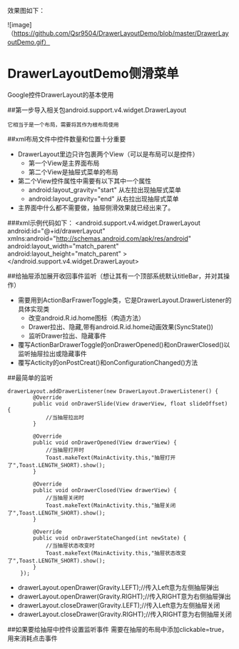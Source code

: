 效果图如下：

 ![image]（https://github.com/Qsr9504/DrawerLayoutDemo/blob/master/DrawerLayoutDemo.gif）

# DrawerLayoutDemo侧滑菜单
Google控件DrawerLayout的基本使用

##第一步导入相关包android.support.v4.widget.DrawerLayout
    
    它相当于是一个布局，需要将其作为根布局使用

##xml布局文件中控件数量和位置十分重要

* DrawerLayout里边只许包裹两个View（可以是布局可以是控件）
  * 第一个View是主界面布局
  * 第二个View是抽屉式菜单的布局
* 第二个View控件属性中需要有以下其中一个属性
  * android:layout_gravity="start" 从左拉出现抽屉式菜单
  * android:layout_gravity="end" 从右拉出现抽屉式菜单
* 主界面中什么都不需要做，抽屉侧滑效果就已经出来了。


###xml示例代码如下：
    <?xml version="1.0" encoding="utf-8"?>
    <android.support.v4.widget.DrawerLayout
        android:id="@+id/drawerLayout"
        xmlns:android="http://schemas.android.com/apk/res/android"
        android:layout_width="match_parent"
        android:layout_height="match_parent"
        >
        <!-- 主界面代码 -->
        <TextView
            android:layout_width="match_parent"
            android:layout_height="match_parent"
            android:gravity="center"
            android:text="Hello World!" />
        <!-- 抽屉侧滑代码 -->
        <LinearLayout
            android:layout_width="240dp"
            android:orientation="vertical"
            android:layout_gravity="start"
            android:layout_height="match_parent">
            <LinearLayout
                android:background="#ffffff"
                android:orientation="horizontal"
                android:layout_width="match_parent"
                android:layout_height="55dp">
                <TextView
                    android:text="水果"
                    android:layout_weight="1"
                    android:layout_width="0dp"
                    android:gravity="center"
                    android:layout_height="match_parent" />
                <View
                    android:background="#000000"
                    android:layout_width="1dp"
                    android:layout_marginLeft="1dp"
                    android:layout_marginRight="1dp"
                    android:layout_height="match_parent"/>
                <TextView
                    android:text="蔬菜"
                    android:gravity="center"
                    android:layout_weight="1"
                    android:layout_width="0dp"
                    android:layout_height="match_parent" />
            </LinearLayout>
            <GridView
                android:id="@+id/gridView"
                android:layout_width="240dp"
                android:layout_height="match_parent"
                android:background="#978e8e"
                android:numColumns="2"
                android:verticalSpacing="5dp"
                android:horizontalSpacing="5dp"
                />
        </LinearLayout>
    </android.support.v4.widget.DrawerLayout>

##给抽屉添加展开收回事件监听（想让其有一个顶部系统默认titleBar，并对其操作）
* 需要用到ActionBarFrawerToggle类，它是DrawerLayout.DrawerListener的具体实现类
    * 改变android.R.id.home图标（构造方法）
    * Drawer拉出、隐藏,带有android.R.id.home动画效果(SyncState())
    * 监听Drawer拉出、隐藏事件
* 覆写ActionBarDrawerToggle的onDrawerOpened()和onDrawerClosed()以监听抽屉拉出或隐藏事件
* 覆写Acticity的onPostCreat()和onConfigurationChanged()方法

##最简单的监听

    drawerLayout.addDrawerListener(new DrawerLayout.DrawerListener() {
            @Override
            public void onDrawerSlide(View drawerView, float slideOffset) {
                //当抽屉拉出时
            }

            @Override
            public void onDrawerOpened(View drawerView) {
                //当抽屉打开时
                Toast.makeText(MainActivity.this,"抽屉打开了",Toast.LENGTH_SHORT).show();
            }

            @Override
            public void onDrawerClosed(View drawerView) {
                //当抽屉关闭时
                Toast.makeText(MainActivity.this,"抽屉关闭了",Toast.LENGTH_SHORT).show();
            }

            @Override
            public void onDrawerStateChanged(int newState) {
                //当抽屉状态改变时
                Toast.makeText(MainActivity.this,"抽屉状态改变了",Toast.LENGTH_SHORT).show();
            }
        });

* drawerLayout.openDrawer(Gravity.LEFT);//传入Left意为左侧抽屉弹出
* drawerLayout.openDrawer(Gravity.RIGHT);//传入RIGHT意为右侧抽屉弹出
* drawerLayout.closeDrawer(Gravity.LEFT);//传入Left意为左侧抽屉关闭
* drawerLayout.closeDrawer(Gravity.RIGHT);//传入RIGHT意为右侧抽屉关闭
 

##如果要给抽屉中控件设置监听事件
    需要在抽屉的布局中添加clickable=true，用来消耗点击事件
    

